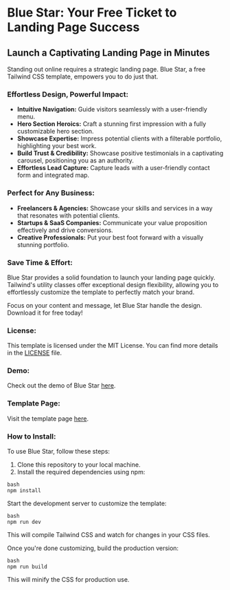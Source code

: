 # Blue Star: Your Free Ticket to Landing Page Success

## Launch a Captivating Landing Page in Minutes

Standing out online requires a strategic landing page. Blue Star, a free Tailwind CSS template, empowers you to do just that.

### Effortless Design, Powerful Impact:

- **Intuitive Navigation:** Guide visitors seamlessly with a user-friendly menu.
- **Hero Section Heroics:** Craft a stunning first impression with a fully customizable hero section.
- **Showcase Expertise:** Impress potential clients with a filterable portfolio, highlighting your best work.
- **Build Trust & Credibility:** Showcase positive testimonials in a captivating carousel, positioning you as an authority.
- **Effortless Lead Capture:** Capture leads with a user-friendly contact form and integrated map.

### Perfect for Any Business:

- **Freelancers & Agencies:** Showcase your skills and services in a way that resonates with potential clients.
- **Startups & SaaS Companies:** Communicate your value proposition effectively and drive conversions.
- **Creative Professionals:** Put your best foot forward with a visually stunning portfolio.

### Save Time & Effort:

Blue Star provides a solid foundation to launch your landing page quickly. Tailwind's utility classes offer exceptional design flexibility, allowing you to effortlessly customize the template to perfectly match your brand.

Focus on your content and message, let Blue Star handle the design. Download it for free today!

### License:

This template is licensed under the MIT License. You can find more details in the [LICENSE](LICENSE) file.

### Demo:

Check out the demo of Blue Star [here](https://spacema-dev.com/blue-star/).

### Template Page:

Visit the template page [here](https://spacema-dev.com/blue-star-free-tailwind-landing-page-template/).

### How to Install:

To use Blue Star, follow these steps:

1. Clone this repository to your local machine.
2. Install the required dependencies using npm:

```
bash
npm install
```

Start the development server to customize the template:

```
bash
npm run dev
```

This will compile Tailwind CSS and watch for changes in your CSS files.

Once you're done customizing, build the production version:

```
bash
npm run build
```

This will minify the CSS for production use.
